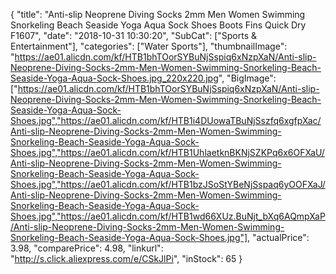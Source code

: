 {
	"title": "Anti-slip Neoprene Diving Socks 2mm Men Women Swimming Snorkeling Beach Seaside Yoga Aqua Sock Shoes Boots Fins Quick Dry F1607",
	"date": "2018-10-31 10:30:20",
	"SubCat": ["Sports & Entertainment"],
	"categories": ["Water Sports"],
	"thumbnailImage": "https://ae01.alicdn.com/kf/HTB1bhTOorSYBuNjSspiq6xNzpXaN/Anti-slip-Neoprene-Diving-Socks-2mm-Men-Women-Swimming-Snorkeling-Beach-Seaside-Yoga-Aqua-Sock-Shoes.jpg_220x220.jpg",
	"BigImage": ["https://ae01.alicdn.com/kf/HTB1bhTOorSYBuNjSspiq6xNzpXaN/Anti-slip-Neoprene-Diving-Socks-2mm-Men-Women-Swimming-Snorkeling-Beach-Seaside-Yoga-Aqua-Sock-Shoes.jpg","https://ae01.alicdn.com/kf/HTB1i4DUowaTBuNjSszfq6xgfpXac/Anti-slip-Neoprene-Diving-Socks-2mm-Men-Women-Swimming-Snorkeling-Beach-Seaside-Yoga-Aqua-Sock-Shoes.jpg","https://ae01.alicdn.com/kf/HTB1UhlaetknBKNjSZKPq6x6OFXaU/Anti-slip-Neoprene-Diving-Socks-2mm-Men-Women-Swimming-Snorkeling-Beach-Seaside-Yoga-Aqua-Sock-Shoes.jpg","https://ae01.alicdn.com/kf/HTB1bzJSoStYBeNjSspaq6yOOFXaJ/Anti-slip-Neoprene-Diving-Socks-2mm-Men-Women-Swimming-Snorkeling-Beach-Seaside-Yoga-Aqua-Sock-Shoes.jpg","https://ae01.alicdn.com/kf/HTB1wd66XUz.BuNjt_bXq6AQmpXaP/Anti-slip-Neoprene-Diving-Socks-2mm-Men-Women-Swimming-Snorkeling-Beach-Seaside-Yoga-Aqua-Sock-Shoes.jpg"],
	"actualPrice": 3.98,
	"comparePrice": 4.98,
	"linkurl": "http://s.click.aliexpress.com/e/CSkJlPi",
	"inStock": 65
}
